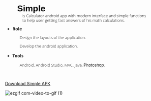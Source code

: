 <h1 style="margin-top:0cm;margin-right:0cm;margin-bottom:.25pt;margin-left:29.25pt;text-indent:0cm;line-height:110%;font-family:&quot;Calibri&quot;,sans-serif;color:black;">Simple</h1>
<p style="margin-top:0cm;margin-right:0cm;margin-bottom:.25pt;margin-left:29.25pt;text-indent:0cm;line-height:110%;font-size:15px;font-family:&quot;Calibri&quot;,sans-serif;color:black;"><span style="font-size:13px;line-height:110%;font-family:&quot;Open Sans Light&quot;,sans-serif;">&nbsp; &nbsp; &nbsp;is Calculator android app with modern interface and simple functions&nbsp;</span></p>
<p style="margin-top:0cm;margin-right:0cm;margin-bottom:.25pt;margin-left:29.25pt;text-indent:0cm;line-height:110%;font-size:15px;font-family:&quot;Calibri&quot;,sans-serif;color:black;"><span style="font-size:13px;line-height:110%;font-family:&quot;Open Sans Light&quot;,sans-serif;">&nbsp; &nbsp; &nbsp;to help user getting fast answers of his math calculations.</span></p>
<ul>
  <li style="line-height: 1;"><strong><span style="font-family:&quot;Open Sans&quot;,sans-serif;">Role</span></strong></li>
</ul>
<p style="line-height: 1;"><span style="font-size:13px;line-height:110%;font-family:&quot;Open Sans Light&quot;,sans-serif;">&nbsp; &nbsp; &nbsp; &nbsp; &nbsp; &nbsp; &nbsp; Design the layouts of the application.</span></p>
<p style="line-height: 1;"><span style="font-size:13px;line-height:110%;font-family:&quot;Open Sans Light&quot;,sans-serif;">&nbsp; &nbsp; &nbsp; &nbsp; &nbsp; &nbsp; &nbsp; Develop the android application.</span></p>
<ul>
  <li><strong><span style="font-family:&quot;Open Sans&quot;,sans-serif;">Tools</span></strong></li>
</ul>
<p><span style="font-size:13px;line-height:110%;font-family:&quot;Open Sans Light&quot;,sans-serif;">&nbsp; &nbsp; &nbsp; &nbsp; &nbsp; &nbsp; &nbsp; Android, Android Studio, MVC, Java,</span><span style="font-size:13px;line-height:110%;">&nbsp;Photoshop</span><span style="font-size:13px;line-height:110%;font-family:&quot;Open Sans Light&quot;,sans-serif;">.</span></p>
<p>
  <br>
</p>

[Download Simple APK](https://drive.google.com/file/d/1KPzNlBHc0R4G5q6MU6R-amH_tTNMSOdO/view?usp=sharing)

![ezgif com-video-to-gif (1)](https://user-images.githubusercontent.com/33791214/74658140-51f44d80-519a-11ea-8220-080c669c62f2.gif)
